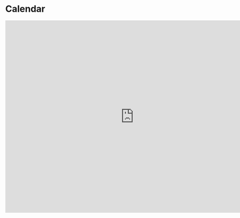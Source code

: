 # Calendar

<iframe src="https://calendar.google.com/calendar/embed?src=iaac.net_ubvsvit3pnhj5c0vv0hf9mphis%40group.calendar.google.com&ctz=Europe%2FMadrid" style="border: 0" width="800" height="600" frameborder="0" scrolling="no"></iframe>